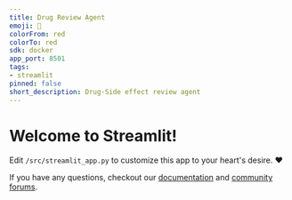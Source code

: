 ```yaml
---
title: Drug Review Agent
emoji: 🚀
colorFrom: red
colorTo: red
sdk: docker
app_port: 8501
tags:
- streamlit
pinned: false
short_description: Drug-Side effect review agent
---
```


# Welcome to Streamlit!

Edit `/src/streamlit_app.py` to customize this app to your heart's desire. :heart:

If you have any questions, checkout our [documentation](https://docs.streamlit.io) and [community
forums](https://discuss.streamlit.io).
